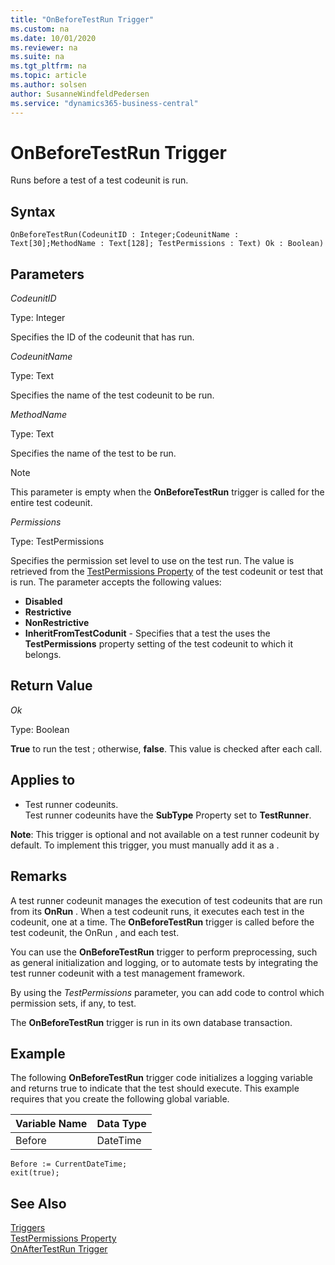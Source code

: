 ```yaml
---
title: "OnBeforeTestRun Trigger"
ms.custom: na
ms.date: 10/01/2020
ms.reviewer: na
ms.suite: na
ms.tgt_pltfrm: na
ms.topic: article
ms.author: solsen
author: SusanneWindfeldPedersen
ms.service: "dynamics365-business-central"
---
```


# OnBeforeTestRun Trigger

Runs before a test of a test codeunit is run.

## Syntax

```AL
OnBeforeTestRun(CodeunitID : Integer;CodeunitName : Text[30];MethodName : Text[128]; TestPermissions : Text) Ok : Boolean)
```

## Parameters

*CodeunitID*

Type: Integer

Specifies the ID of the codeunit that has run.

*CodeunitName*

Type: Text

Specifies the name of the test codeunit to be run.

*MethodName*

Type: Text

Specifies the name of the test  to be run.

> [!NOTE]  
> This parameter is empty when the **OnBeforeTestRun** trigger is called for the entire test codeunit.  

*Permissions*

Type: TestPermissions

Specifies the permission set level to use on the test run. The value is retrieved from the [TestPermissions Property](../properties/devenv-testpermissions-property.md) of the test codeunit or test that is run. The parameter accepts the following values:

* **Disabled**
* **Restrictive**
* **NonRestrictive**
* **InheritFromTestCodunit** - Specifies that a test the  uses the **TestPermissions** property setting of the test codeunit to which it belongs.

<!-- For more information, see [Testing With Permission Sets](testing-permissionsets.md). -->

## Return Value

*Ok*

Type: Boolean

**True** to run the test ; otherwise, **false**. This value is checked after each  call.

## Applies to

- Test runner codeunits.  
  Test runner codeunits have the **SubType** Property set to **TestRunner**.

**Note**: This trigger is optional and not available on a test runner codeunit by default. To implement this trigger, you must manually add it as a .  

## Remarks

A test runner codeunit manages the execution of test codeunits that are run from its **OnRun** . When a test codeunit runs, it executes each test  in the codeunit, one at a time. The **OnBeforeTestRun** trigger is called before the test codeunit, the OnRun , and each test.

You can use the **OnBeforeTestRun** trigger to perform preprocessing, such as general initialization and logging, or to automate tests by integrating the test runner codeunit with a test management framework.

By using the *TestPermissions* parameter, you can add code to control which permission sets, if any, to test.

The **OnBeforeTestRun** trigger is run in its own database transaction.

<!--
For more information, see [Testing the Application](testing-the-application.md) and [How to: Create a Test Runner Codeunit](how-to-create-a-test-runner-codeunit.md).  -->

## Example

The following **OnBeforeTestRun** trigger code initializes a logging variable and returns true to indicate that the test  should execute. This example requires that you create the following global variable.

|Variable Name  |Data Type  |
|----------|-------------|
|Before|DateTime|

```AL
Before := CurrentDateTime;
exit(true);
```

## See Also

[Triggers](devenv-triggers.md)  
[TestPermissions Property](../properties/devenv-testpermissions-property.md)  
[OnAfterTestRun Trigger](devenv-trigger-onaftertestrun.md)  
<!--[Testing With Permission Sets](testing-permissionsets.md)  
[Testing the Application](testing-the-application.md)  
[How to: Create a Test Runner Codeunit](how-to-create-a-test-runner-codeunit.md)  
[How to: Create Test Codeunits and Test Methods](how-to-create-test-codeunits-and-test-methods.md)  
[How to: Create Handler Methods](how-to-create-handler-methods.md)  
[Walkthrough: Testing Purchase Invoice Discounts](walkthrough-testing-purchase-invoice-discounts.md)  -->
